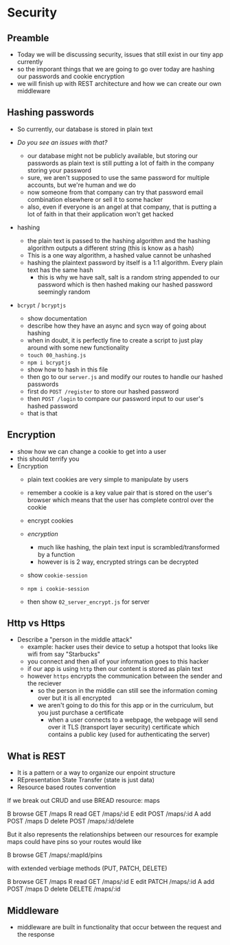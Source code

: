 # Security


## Preamble

- Today we will be discussing security, issues that still exist in our tiny app currently
- so the imporant things that we are going to go over today are hashing our passwords and cookie encryption
- we will finish up with REST architecture and how we can create our own middleware

## Hashing passwords

- So currently, our database is stored in plain text
- *Do you see an issues with that?*
  - our database might not be publicly available, but storing our passwords as plain text is still putting a lot of faith in the company storing your password
  - sure, we aren't supposed to use the same password for multiple accounts, but we're human and we do
  - now someone from that company can try that password email combination elsewhere or sell it to some hacker
  - also, even if everyone is an angel at that company, that is putting a lot of faith in that their application won't get hacked

- hashing 
  - the plain text is passed to the hashing algorithm and the hashing algorithm outputs a different string (this is know as a hash)
  - This is a one way algorithm, a hashed value cannot be unhashed
  - hashing the plaintext password by itself is a 1:1 algorithm. Every plain text has the same hash
    - this is why we have salt, salt is a random string appended to our password which is then hashed making our hashed password seemingly random

- `bcrypt` / `bcryptjs`
  - show documentation
  - describe how they have an async and sycn way of going about hashing
  - when in doubt, it is perfectly fine to create a script to just play around with some new functionality
  - `touch 00_hashing.js`
  - `npm i bcryptjs` 
  - show how to hash in this file
  - then go to our `server.js` and modify our routes to handle our hashed passwords
  - first do `POST /register` to store our hashed password
  - then `POST /login` to compare our password input to our user's hashed password
  - that is that

## Encryption
- show how we can change a cookie to get into a user
- this should terrify you
- Encryption
  - plain text cookies are very simple to manipulate by users
  - remember a cookie is a key value pair that is stored on the user's browser which means that the user has complete control over the cookie
  - encrypt cookies
  - *encryption*
    - much like hashing, the plain text input is scrambled/transformed by a function
    - however is is 2 way, encrypted strings can be decrypted
  
  - show `cookie-session`
  - `npm i cookie-session`
  - then show `02_server_encrypt.js` for server

## Http vs Https

- Describe a "person in the middle attack"
  - example: hacker uses their device to setup a hotspot that looks like wifi from say "Starbucks"
  - you connect and then all of your information goes to this hacker
  - if our app is using `http` then our content is stored as plain text
  - however `https` encrypts the communication between the sender and the reciever
    - so the person in the middle can still see the information coming over but it is all encrypted
    - we aren't going to do this for this app or in the curriculum, but you just purchase a certificate
      - when a user connects to a webpage, the webpage will send over it TLS (transport layer security) certificate which contains a public key (used for authenticating the server)

## What is REST
- It is a pattern or a way to organize our enpoint structure
- REpresentation State Transfer (state is just data)
- Resource based routes convention

If we break out CRUD and use BREAD
resource: maps

B browse GET  /maps
R read   GET  /maps/:id
E edit   POST /maps/:id
A add    POST /maps
D delete POST /maps/:id/delete

But it also represents the relationships between our resources
for example maps could have pins so your routes would like 

B browse GET  /maps/:mapId/pins

with extended verbiage methods (PUT, PATCH, DELETE)

B browse GET    /maps
R read   GET    /maps/:id
E edit   PATCH  /maps/:id
A add    POST   /maps
D delete DELETE /maps/:id

## Middleware

- middleware are built in functionality that occur between the request and the response




